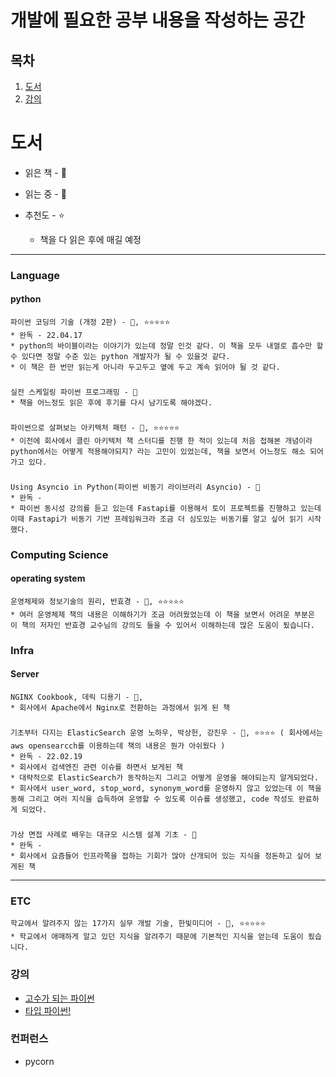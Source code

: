 # 개발에 필요한 공부 내용을 작성하는 공간

## 목차
1. [도서](https://github.com/taxijjang/python_study/edit/master/README.md#%EB%8F%84%EC%84%9C)
2. [강의](https://github.com/taxijjang/python_study/edit/master/README.md#%EA%B0%95%EC%9D%98)
# 도서

  * 읽은 책 - 📒

  * 읽는 중 - 📖

  * 추천도 - ⭐
    * 책을 다 읽은 후에 매길 예정
---

  ### Language
  #### python
    파이썬 코딩의 기술 (개정 2판) - 📒, ⭐⭐⭐⭐⭐
    * 완독 - 22.04.17
    * python의 바이블이라는 이야기가 있는데 정말 인것 같다. 이 책을 모두 내껄로 흡수만 할 수 있다면 정말 수준 있는 python 개발자가 될 수 있을것 같다.
    * 이 책은 한 번만 읽는게 아니라 두고두고 옆에 두고 계속 읽어야 될 것 같다.
###
    실전 스케일링 파이썬 프로그래밍 - 📖
    * 책을 어느정도 읽은 후에 후기를 다시 남기도록 해야겠다. 
###
    파이썬으로 살펴보는 아키텍처 패턴 - 📒, ⭐⭐⭐⭐⭐
    * 이전에 회사에서 클린 아키텍처 책 스터디를 진행 한 적이 있는데 처음 접해본 개념이라 python에서는 어떻게 적용해야되지? 라는 고민이 있었는데, 책을 보면서 어느정도 해소 되어가고 있다.
###
    Using Asyncio in Python(파이썬 비동기 라이브러리 Asyncio) - 📖
    * 완독 - 
    * 파이썬 동시성 강의를 듣고 있는데 Fastapi를 이용해서 토이 프로젝트를 진행하고 있는데 이때 Fastapi가 비동기 기반 프레임워크라 조금 더 심도있는 비동기를 알고 싶어 읽기 시작했다.

  ### Computing Science
  #### operating system
    운영체제와 정보기술의 원리, 반효경 - 📒, ⭐⭐⭐⭐⭐
    * 여러 운영체제 책의 내용은 이해하기가 조금 어려웠었는데 이 책을 보면서 어려운 부분은 이 책의 저자인 반효경 교수님의 강의도 들을 수 있어서 이해하는데 많은 도움이 됬습니다.

  ### Infra
  #### Server
    NGINX Cookbook, 데릭 디용기 - 📖,
    * 회사에서 Apache에서 Nginx로 전환하는 과정에서 읽게 된 책
###
    기초부터 다지는 ElasticSearch 운영 노하우, 박상헌, 강진우 - 📒, ⭐⭐⭐⭐ ( 회사에서는 aws opensearcch를 이용하는데 책의 내용은 뭔가 아쉬웠다 )
    * 완독 - 22.02.19
    * 회사에서 검색엔진 관련 이슈를 하면서 보게된 책 
    * 대략적으로 ElasticSearch가 동작하는지 그리고 어떻게 운영을 해야되는지 알게되었다.
    * 회사에서 user_word, stop_word, synonym_word를 운영하지 않고 있었는데 이 책을 동해 그리고 여러 지식을 습득하여 운영할 수 있도록 이슈를 생성했고, code 작성도 완료하게 되었다.

###
    가상 면접 사례로 배우는 대규모 시스템 설계 기초 - 📖
    * 완독 - 
    * 회사에서 요즘들어 인프라쪽을 접하는 기회가 많아 산개되어 있는 지식을 정돈하고 싶어 보게된 책
---

  ### ETC
    학교에서 알려주지 않는 17가지 실무 개발 기술, 한빛미디어 - 📒, ⭐⭐⭐⭐⭐
    * 학교에서 애매하게 알고 있던 지식을 알려주기 때문에 기본적인 지식을 얻는데 도움이 됬습니다.
    
    
  ### 강의
  - [고수가 되는 파이썬](https://www.inflearn.com/course/%ED%94%84%EB%A1%9C%EA%B7%B8%EB%9E%98%EB%B0%8D-%ED%8C%8C%EC%9D%B4%EC%8D%AC-%EC%99%84%EC%84%B1-%EC%9D%B8%ED%94%84%EB%9F%B0-%EC%98%A4%EB%A6%AC%EC%A7%80%EB%84%90/dashboard)
  - [타입 파이썬!](https://www.inflearn.com/course/%ED%83%80%EC%9E%85-%ED%8C%8C%EC%9D%B4%EC%8D%AC/dashboard)


### 컨퍼런스
- pycorn
